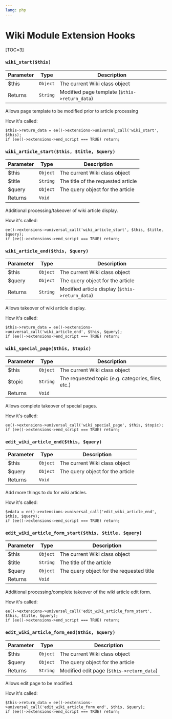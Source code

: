 ```yaml
---
lang: php
---
```


<!--
    This source file is part of the open source project
    ExpressionEngine User Guide (https://github.com/ExpressionEngine/ExpressionEngine-User-Guide)

    @link      https://expressionengine.com/
    @copyright Copyright (c) 2003-2020, Packet Tide, LLC (https://ellislab.com)
    @license   https://expressionengine.com/license Licensed under Apache License, Version 2.0
-->

# Wiki Module Extension Hooks

[TOC=3]

### `wiki_start($this)`

| Parameter | Type     | Description                                   |
| --------- | -------- | --------------------------------------------- |
| \$this    | `Object` | The current Wiki class object                 |
| Returns   | `String` | Modified page template (`$this->return_data`) |

Allows page template to be modified prior to article processing

How it's called:

    $this->return_data = ee()->extensions->universal_call('wiki_start', $this);
    if (ee()->extensions->end_script === TRUE) return;

### `wiki_article_start($this, $title, $query)`

| Parameter | Type     | Description                        |
| --------- | -------- | ---------------------------------- |
| \$this    | `Object` | The current Wiki class object      |
| \$title   | `String` | The title of the requested article |
| \$query   | `Object` | The query object for the article   |
| Returns   | `Void`   |                                    |

Additional processing/takeover of wiki article display.

How it's called:

    ee()->extensions->universal_call('wiki_article_start', $this, $title, $query);
    if (ee()->extensions->end_script === TRUE) return;

### `wiki_article_end($this, $query)`

| Parameter | Type     | Description                                     |
| --------- | -------- | ----------------------------------------------- |
| \$this    | `Object` | The current Wiki class object                   |
| \$query   | `Object` | The query object for the article                |
| Returns   | `String` | Modified article display (`$this->return_data`) |

Allows takeover of wiki article display.

How it's called:

    $this->return_data = ee()->extensions->universal_call('wiki_article_end', $this, $query);
    if (ee()->extensions->end_script === TRUE) return;

### `wiki_special_page($this, $topic)`

| Parameter | Type     | Description                                        |
| --------- | -------- | -------------------------------------------------- |
| \$this    | `Object` | The current Wiki class object                      |
| \$topic   | `String` | The requested topic (e.g. categories, files, etc.) |
| Returns   | `Void`   |                                                    |

Allows complete takeover of special pages.

How it's called:

    ee()->extensions->universal_call('wiki_special_page', $this, $topic);
    if (ee()->extensions->end_script === TRUE) return;

### `edit_wiki_article_end($this, $query)`

| Parameter | Type     | Description                      |
| --------- | -------- | -------------------------------- |
| \$this    | `Object` | The current Wiki class object    |
| \$query   | `Object` | The query object for the article |
| Returns   | `Void`   |                                  |

Add more things to do for wiki articles.

How it's called:

    $edata = ee()->extensions->universal_call('edit_wiki_article_end', $this, $query);
    if (ee()->extensions->end_script === TRUE) return;

### `edit_wiki_article_form_start($this, $title, $query)`

| Parameter | Type     | Description                              |
| --------- | -------- | ---------------------------------------- |
| \$this    | `Object` | The current Wiki class object            |
| \$title   | `String` | The title of the article                 |
| \$query   | `Object` | The query object for the requested title |
| Returns   | `Void`   |                                          |

Additional processing/complete takeover of the wiki article edit form.

How it's called:

    ee()->extensions->universal_call('edit_wiki_article_form_start', $this, $title, $query);
    if (ee()->extensions->end_script === TRUE) return;

### `edit_wiki_article_form_end($this, $query)`

| Parameter | Type     | Description                               |
| --------- | -------- | ----------------------------------------- |
| \$this    | `Object` | The current Wiki class object             |
| \$query   | `Object` | The query object for the article          |
| Returns   | `String` | Modified edit page (`$this->return_data`) |

Allows edit page to be modified.

How it's called:

    $this->return_data = ee()->extensions->universal_call('edit_wiki_article_form_end', $this, $query);
    if (ee()->extensions->end_script === TRUE) return;
